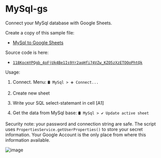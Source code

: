 # MySql-gs
Connect your MySql database with Google Sheets.

Create a copy of this sample file:

 - [MySql to Google Sheets](https://docs.google.com/spreadsheets/d/1h_XtVjxl0Kf90cIDjzoz_4gWBiSUOX-yUvTJiKGvoEI/copy)

Source code is here:

 - [`118KocmYPQgb_4oFjUk4Be1Is9Yr2aqHfi74VZw_KZO5zXzETOOoPhtQk`](https://script.google.com/u/0/home/projects/118KocmYPQgb_4oFjUk4Be1Is9Yr2aqHfi74VZw_KZO5zXzETOOoPhtQk/edit)


Usage:

1. Connect. Menu:  `🛢️ MySql > ➕ Connect...`

2. Create new sheet

3. Write your SQL  select-statemant in cell [A1]

4. Get the data from MySql base: `🛢️ MySql > ✔️ Update active sheet`

Security note: your password and connection string are safe. The script uses `PropertiesService.getUserProperties()` to store your secret information. Your Google Account is the only place from where this information available.

![image](https://github.com/Max-Makhrov/MySql-gs/assets/19220852/d4044718-cd0b-4950-ac7b-8878d7c2e56c)

